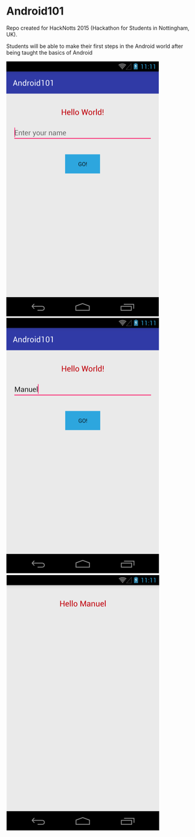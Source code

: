 # Android101

Repo created for HackNotts 2015 (Hackathon for Students in Nottingham, UK).

Students will be able to make their first steps in the Android world after being taught the basics of Android

![Alt text](./screenshots/Untitled1.png "Welcome screen")
![Alt text](./screenshots/Untitled2.png "User input")
![Alt text](./screenshots/Untitled3.png "Hello screen")
